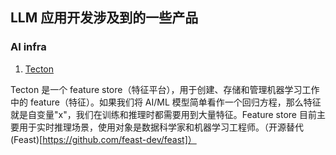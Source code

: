 ## LLM 应用开发涉及到的一些产品
### AI infra
1. [Tecton](https://tecton.ai)

Tecton 是一个 feature store（特征平台），用于创建、存储和管理机器学习工作中的 feature（特征）。如果我们将 AI/ML 模型简单看作一个回归方程，那么特征就是自变量"x"，我们在训练和推理时都需要用到大量特征。Feature store 目前主要用于实时推理场景，使用对象是数据科学家和机器学习工程师。（开源替代(Feast)[https://github.com/feast-dev/feast]）